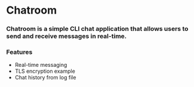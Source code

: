 # Chatroom

### Chatroom is a simple CLI chat application that allows users to send and receive messages in real-time.
### Features
- Real-time messaging
- TLS encryption example
- Chat history from log file